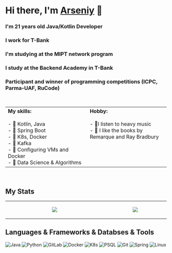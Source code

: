# Hi there, I'm [Arseniy](https://github.com/Pe4eNPe4eNkI/) 👋

###  I'm 21 years old Java/Kotlin Developer
###  I work for T-Bank
###  I'm studying at the MIPT network program
###  I study at the Backend Academy in T-Bank
###  Participant and winner of programming competitions (ICPC, Parma-UAF, RuCode)
<br/>
<table>
  <tr>
    <td valign="top" width="500px">
			 <b>My skills:</b></br></br>
			- 🍪 Kotlin, Java</br>
			- 🍪 Spring Boot</br>
			- 🍪 K8s, Docker</br>
			- 🍪 Kafka</br>
			- 🍪 Configuring VMs and Docker</br>
			- 🍪 Data Science & Algorithms</br>
		</td> 
    <td valign="top" width="500px">	
			<b>Hobby:</b></br></br>
			- 🤟I listen to heavy music</br>
			- 📗 I like the books by Remarque and Ray Bradbury</br> 
</td>
  </tr>
</table>
<br/>
 
## My Stats

<table>
  <tr>
    <td valign="center" width="1000px">
			<p align="center">
				<img align=center src="https://github-readme-stats.vercel.app/api/top-langs/?username=Pe4eNPe4eNkI&layout=compact&show_icons=true&theme=github_dark"/>
			</p>
		</td>
    <td valign="center" width="600px">
	    <p align="center">
				<img align=center src="https://github-readme-stats.vercel.app/api?username=Pe4eNPe4eNkI&show_icons=true&theme=github_dark"/></p>
		</td>
	</tr>
</table>

## Languages & Frameworks & Databses & Tools

![Java](https://img.shields.io/badge/java-%23ED8B00.svg?style=for-the-badge&logo=openjdk&logoColor=white)
![Python](https://img.shields.io/badge/python-%230175C2?style=for-the-badge&logo=python&logoColor=%23F7DF1E) 
![GitLab](https://img.shields.io/badge/gitlab-%23181717.svg?style=for-the-badge&logo=gitlab&logoColor=white)
![Docker](https://img.shields.io/badge/docker-%230099ff.svg?style=for-the-badge&logo=docker&logoColor=white)
![K8s](https://img.shields.io/badge/k8s-%230055ff.svg?style=for-the-badge&logo=kubernetes&logoColor=white)
![PSQL](https://img.shields.io/badge/postgresql-%239fc5e8.svg?style=for-the-badge&logo=postgresql&logoColor=black)
![Git](https://img.shields.io/badge/git-%23F05033.svg?style=for-the-badge&logo=git&logoColor=white)
![Spring](https://img.shields.io/badge/spring-%2337a405.svg?style=for-the-badge&logo=Spring&logoColor=white)
![Linux](https://img.shields.io/badge/linux-%23f1c232.svg?style=for-the-badge&logo=linux&logoColor=black)
<!--
**Pe4eNPe4eNkI/Pe4eNPe4eNkI** is a ✨ _special_ ✨ repository because its `README.md` (this file) appears on your GitHub profile.

Here are some ideas to get you started:

- 🔭 I’m currently working on ...
- 🌱 I’m currently learning ...
- 👯 I’m looking to collaborate on ...
- 🤔 I’m looking for help with ...
- 💬 Ask me about ...
- 📫 How to reach me: ...
- 😄 Pronouns: ...
- ⚡ Fun fact: ...
-->
